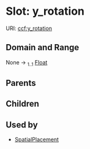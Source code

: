 
# Slot: y_rotation



URI: [ccf:y_rotation](http://purl.org/ccf/y_rotation)


## Domain and Range

None &#8594;  <sub>1..1</sub> [Float](types/Float.md)

## Parents


## Children


## Used by

 * [SpatialPlacement](SpatialPlacement.md)
